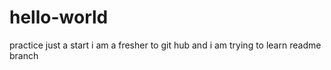# hello-world
practice just a start
i am a fresher to git hub and i am trying to learn
readme branch
